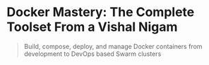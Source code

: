 # Docker Mastery: The Complete Toolset From a Vishal Nigam
> Build, compose, deploy, and manage Docker containers from development to DevOps based Swarm clusters

